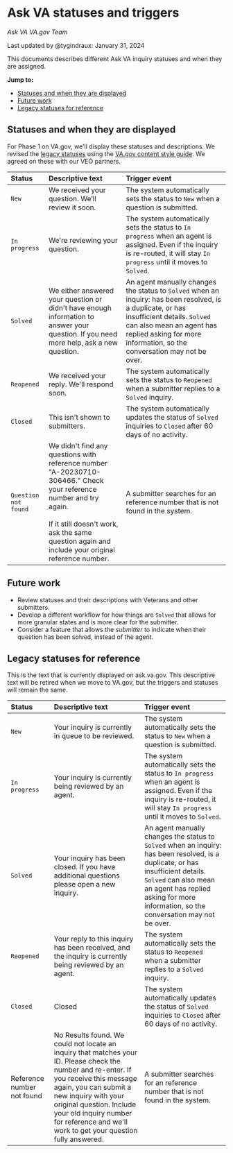 # Ask VA statuses and triggers

_Ask VA VA.gov Team_

Last updated by @tygindraux: January 31, 2024

This documents describes different Ask VA inquiry statuses and when they are assigned.

**Jump to:**
- [Statuses and when they are displayed](https://github.com/department-of-veterans-affairs/va.gov-team/blob/master/products/ask-va/design/Statuses.md#statuses-and-when-they-are-displayed)
- [Future work](https://github.com/department-of-veterans-affairs/va.gov-team/blob/master/products/ask-va/design/Statuses.md#future-work)
- [Legacy statuses for reference](https://github.com/department-of-veterans-affairs/va.gov-team/blob/master/products/ask-va/design/Statuses.md#legacy-statuses-for-reference)

## Statuses and when they are displayed

For Phase 1 on VA.gov, we'll display these statuses and descriptions. We revised the [legacy statuses](#legacy-statuses-for-reference) using the [VA.gov content style guide](https://design.va.gov/content-style-guide/plain-language/use-active-voice). We agreed on these with our VEO partners.

|Status|Descriptive text|Trigger event|
|:--|:--|:--|
|`New`|We received your question. We’ll review it soon.|The system automatically sets the status to `New` when a question is submitted.|
|`In progress`|We're reviewing your question.|The system automatically sets the status to `In progress` when an agent is assigned. Even if the inquiry is re-routed, it will stay `In progress` until it moves to `Solved`.|
|`Solved`|We either answered your question or didn't have enough information to answer your question. If you need more help, ask a new question.|An agent manually changes the status to `Solved` when an inquiry: has been resolved, is a duplicate, or has insufficient details. `Solved` can also mean an agent has replied asking for more information, so the conversation may not be over.|
|`Reopened`|We received your reply. We'll respond soon.|The system automatically sets the status to `Reopened` when a submitter replies to a `Solved` inquiry.|
|`Closed`|This isn't shown to submitters.|The system automatically updates the status of `Solved` inquiries to `Closed` after 60 days of no activity.|
|`Question not found`|We didn't find any questions with reference number "A-20230710-306466." Check your reference number and try again.<br><br>If it still doesn't work, ask the same question again and include your original reference number.|A submitter searches for an reference number that is not found in the system.|

## Future work

- Review statuses and their descriptions with Veterans and other submitters.
- Develop a different workflow for how things are `Solved` that allows for more granular states and is more clear for the submitter.
- Consider a feature that allows the _submitter_ to indicate when their question has been solved, instead of the agent.

## Legacy statuses for reference

This is the text that is currently displayed on ask.va.gov. This descriptive text will be retired when we move to VA.gov, but the triggers and statuses will remain the same.

|Status|Descriptive text|Trigger event|
|:--|:--|:--|
|`New`|Your inquiry is currently in queue to be reviewed.|The system automatically sets the status to `New` when a question is submitted.|
|`In progress`|Your inquiry is currently being reviewed by an agent.|The system automatically sets the status to `In progress` when an agent is assigned. Even if the inquiry is re-routed, it will stay `In progress` until it moves to `Solved`.|
|`Solved`|Your inquiry has been closed. If you have additional questions please open a new inquiry.|An agent manually changes the status to `Solved` when an inquiry: has been resolved, is a duplicate, or has insufficient details. `Solved` can also mean an agent has replied asking for more information, so the conversation may not be over.|
|`Reopened`|Your reply to this inquiry has been received, and the inquiry is currently being reviewed by an agent.|The system automatically sets the status to `Reopened` when a submitter replies to a `Solved` inquiry.|
|`Closed`|Closed|The system automatically updates the status of `Solved` inquiries to `Closed` after 60 days of no activity.|
|Reference number not found|No Results found. We could not locate an inquiry that matches your ID.  Please check the number and re-enter.  If you receive this message again, you can submit a new inquiry with your original question.  Include your old inquiry number for reference and we'll work to get your question fully answered.|A submitter searches for an reference number that is not found in the system.|
